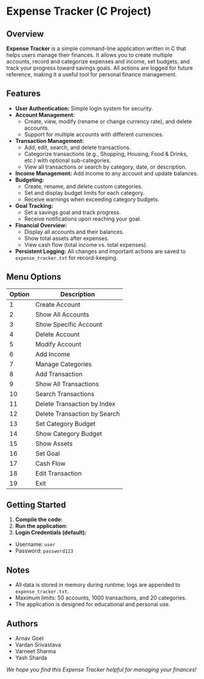 # Expense Tracker (C Project)

## Overview

**Expense Tracker** is a simple command-line application written in C that helps users manage their finances. It allows you to create multiple accounts, record and categorize expenses and income, set budgets, and track your progress toward savings goals. All actions are logged for future reference, making it a useful tool for personal finance management.

## Features

- **User Authentication:** Simple login system for security.
- **Account Management:**
  - Create, view, modify (rename or change currency rate), and delete accounts.
  - Support for multiple accounts with different currencies.
- **Transaction Management:**
  - Add, edit, search, and delete transactions.
  - Categorize transactions (e.g., Shopping, Housing, Food & Drinks, etc.) with optional sub-categories.
  - View all transactions or search by category, date, or description.
- **Income Management:** Add income to any account and update balances.
- **Budgeting:**
  - Create, rename, and delete custom categories.
  - Set and display budget limits for each category.
  - Receive warnings when exceeding category budgets.
- **Goal Tracking:**
  - Set a savings goal and track progress.
  - Receive notifications upon reaching your goal.
- **Financial Overview:**
  - Display all accounts and their balances.
  - Show total assets after expenses.
  - View cash flow (total income vs. total expenses).
- **Persistent Logging:** All changes and important actions are saved to `expense_tracker.txt` for record-keeping.

## Menu Options

| Option | Description                        |
|--------|------------------------------------|
| 1      | Create Account                     |
| 2      | Show All Accounts                  |
| 3      | Show Specific Account              |
| 4      | Delete Account                     |
| 5      | Modify Account                     |
| 6      | Add Income                         |
| 7      | Manage Categories                  |
| 8      | Add Transaction                    |
| 9      | Show All Transactions              |
| 10     | Search Transactions                |
| 11     | Delete Transaction by Index        |
| 12     | Delete Transaction by Search       |
| 13     | Set Category Budget                |
| 14     | Show Category Budget               |
| 15     | Show Assets                        |
| 16     | Set Goal                           |
| 17     | Cash Flow                          |
| 18     | Edit Transaction                   |
| 19     | Exit                               |

## Getting Started

1. **Compile the code:**
2. **Run the application:**
3. **Login Credentials (default):**
- Username: `user`
- Password: `password123`

## Notes

- All data is stored in memory during runtime; logs are appended to `expense_tracker.txt`.
- Maximum limits: 50 accounts, 1000 transactions, and 20 categories.
- The application is designed for educational and personal use.

## Authors

- Arnav Goel
- Vardan Srivastava
- Varneet Sharma
- Yash Sharda

*We hope you find this Expense Tracker helpful for managing your finances!*
